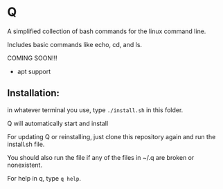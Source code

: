 # Q
A simplified collection of bash commands for the linux command line.

Includes basic commands like echo, cd, and ls.

COMING SOON!!!

* apt support

## Installation:

in whatever terminal you use, type ``./install.sh`` in this folder.

Q will automatically start and install

For updating Q or reinstalling, just clone this repository again and run the install.sh file.

You should also run the file if any of the files in ~/.q are broken or nonexistent.

For help in q, type ``q help``.
